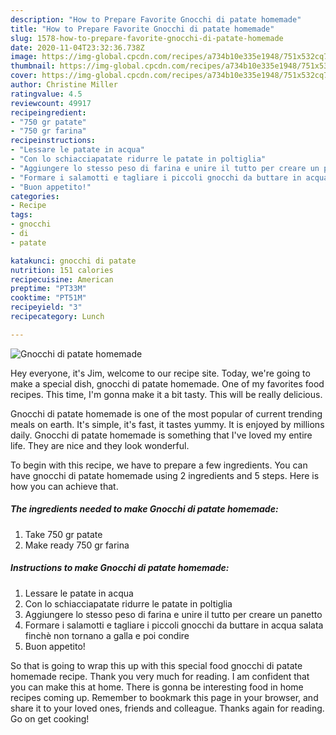 ```yaml
---
description: "How to Prepare Favorite Gnocchi di patate homemade"
title: "How to Prepare Favorite Gnocchi di patate homemade"
slug: 1578-how-to-prepare-favorite-gnocchi-di-patate-homemade
date: 2020-11-04T23:32:36.738Z
image: https://img-global.cpcdn.com/recipes/a734b10e335e1948/751x532cq70/gnocchi-di-patate-homemade-recipe-main-photo.jpg
thumbnail: https://img-global.cpcdn.com/recipes/a734b10e335e1948/751x532cq70/gnocchi-di-patate-homemade-recipe-main-photo.jpg
cover: https://img-global.cpcdn.com/recipes/a734b10e335e1948/751x532cq70/gnocchi-di-patate-homemade-recipe-main-photo.jpg
author: Christine Miller
ratingvalue: 4.5
reviewcount: 49917
recipeingredient:
- "750 gr patate"
- "750 gr farina"
recipeinstructions:
- "Lessare le patate in acqua"
- "Con lo schiacciapatate ridurre le patate in poltiglia"
- "Aggiungere lo stesso peso di farina e unire il tutto per creare un panetto"
- "Formare i salamotti e tagliare i piccoli gnocchi da buttare in acqua salata finchè non tornano a galla e poi condire"
- "Buon appetito!"
categories:
- Recipe
tags:
- gnocchi
- di
- patate

katakunci: gnocchi di patate 
nutrition: 151 calories
recipecuisine: American
preptime: "PT33M"
cooktime: "PT51M"
recipeyield: "3"
recipecategory: Lunch

---
```



![Gnocchi di patate homemade](https://img-global.cpcdn.com/recipes/a734b10e335e1948/751x532cq70/gnocchi-di-patate-homemade-recipe-main-photo.jpg)

Hey everyone, it's Jim, welcome to our recipe site. Today, we're going to make a special dish, gnocchi di patate homemade. One of my favorites food recipes. This time, I'm gonna make it a bit tasty. This will be really delicious.

Gnocchi di patate homemade is one of the most popular of current trending meals on earth. It's simple, it's fast, it tastes yummy. It is enjoyed by millions daily. Gnocchi di patate homemade is something that I've loved my entire life. They are nice and they look wonderful.




To begin with this recipe, we have to prepare a few ingredients. You can have gnocchi di patate homemade using 2 ingredients and 5 steps. Here is how you can achieve that.

<!--inarticleads1-->

##### The ingredients needed to make Gnocchi di patate homemade:

1. Take 750 gr patate
1. Make ready 750 gr farina




<!--inarticleads2-->

##### Instructions to make Gnocchi di patate homemade:

1. Lessare le patate in acqua
1. Con lo schiacciapatate ridurre le patate in poltiglia
1. Aggiungere lo stesso peso di farina e unire il tutto per creare un panetto
1. Formare i salamotti e tagliare i piccoli gnocchi da buttare in acqua salata finchè non tornano a galla e poi condire
1. Buon appetito!




So that is going to wrap this up with this special food gnocchi di patate homemade recipe. Thank you very much for reading. I am confident that you can make this at home. There is gonna be interesting food in home recipes coming up. Remember to bookmark this page in your browser, and share it to your loved ones, friends and colleague. Thanks again for reading. Go on get cooking!
